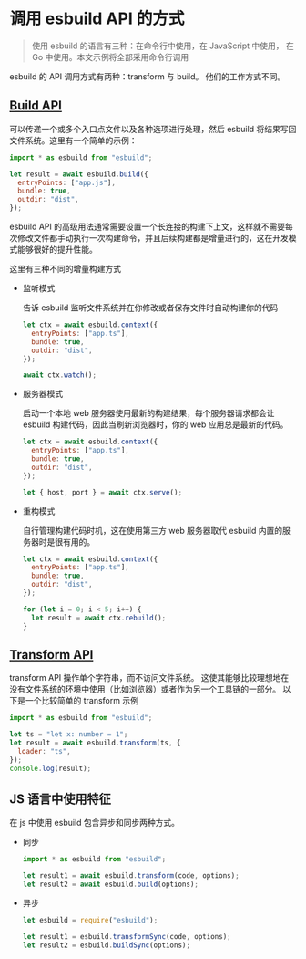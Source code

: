 # 调用 esbuild API 的方式

> 使用 esbuild 的语言有三种：在命令行中使用，在 JavaScript 中使用， 在 Go 中使用。本文示例将全部采用命令行调用

esbuild 的 API 调用方式有两种：transform 与 build。 他们的工作方式不同。

## [Build API](https://esbuild.github.io/api/#build)

可以传递一个或多个入口点文件以及各种选项进行处理，然后 esbuild 将结果写回文件系统。这里有一个简单的示例：

```js
import * as esbuild from "esbuild";

let result = await esbuild.build({
  entryPoints: ["app.js"],
  bundle: true,
  outdir: "dist",
});
```

esbuild API 的高级用法通常需要设置一个长连接的构建下上文，这样就不需要每次修改文件都手动执行一次构建命令，并且后续构建都是增量进行的，这在开发模式能够很好的提升性能。

这里有三种不同的增量构建方式

- 监听模式

  告诉 esbuild 监听文件系统并在你修改或者保存文件时自动构建你的代码

  ```js
  let ctx = await esbuild.context({
    entryPoints: ["app.ts"],
    bundle: true,
    outdir: "dist",
  });

  await ctx.watch();
  ```

- 服务器模式

  启动一个本地 web 服务器使用最新的构建结果，每个服务器请求都会让 esbuild 构建代码，因此当刷新浏览器时，你的 web 应用总是最新的代码。

  ```js
  let ctx = await esbuild.context({
    entryPoints: ["app.ts"],
    bundle: true,
    outdir: "dist",
  });

  let { host, port } = await ctx.serve();
  ```

- 重构模式

  自行管理构建代码时机，这在使用第三方 web 服务器取代 esbuild 内置的服务器时是很有用的。

  ```js
  let ctx = await esbuild.context({
    entryPoints: ["app.ts"],
    bundle: true,
    outdir: "dist",
  });

  for (let i = 0; i < 5; i++) {
    let result = await ctx.rebuild();
  }
  ```

## [Transform API](https://esbuild.github.io/api/#transform)

transform API 操作单个字符串，而不访问文件系统。 这使其能够比较理想地在没有文件系统的环境中使用（比如浏览器）或者作为另一个工具链的一部分。 以下是一个比较简单的 transform 示例

```js
import * as esbuild from "esbuild";

let ts = "let x: number = 1";
let result = await esbuild.transform(ts, {
  loader: "ts",
});
console.log(result);
```

## JS 语言中使用特征

在 js 中使用 esbuild 包含异步和同步两种方式。

- 同步

  ```js
  import * as esbuild from "esbuild";

  let result1 = await esbuild.transform(code, options);
  let result2 = await esbuild.build(options);
  ```

- 异步

  ```js
  let esbuild = require("esbuild");

  let result1 = esbuild.transformSync(code, options);
  let result2 = esbuild.buildSync(options);
  ```
